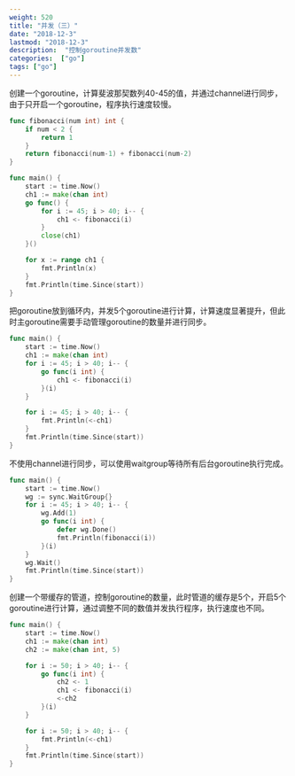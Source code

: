 ```yaml
---
weight: 520
title: "并发（三）"
date: "2018-12-3"
lastmod: "2018-12-3"
description:  "控制goroutine并发数"
categories:  ["go"]
tags: ["go"]
---
```


创建一个goroutine，计算斐波那契数列40-45的值，并通过channel进行同步，由于只开启一个goroutine，程序执行速度较慢。
```go
func fibonacci(num int) int {
	if num < 2 {
		return 1
	}
	return fibonacci(num-1) + fibonacci(num-2)
}

func main() {
    start := time.Now()
	ch1 := make(chan int)
	go func() {
		for i := 45; i > 40; i-- {
			ch1 <- fibonacci(i)
		}
		close(ch1)
	}()

	for x := range ch1 {
		fmt.Println(x)
    }
    fmt.Println(time.Since(start))
}
```

把goroutine放到循环内，并发5个goroutine进行计算，计算速度显著提升，但此时主goroutine需要手动管理goroutine的数量并进行同步。
```go
func main() {
	start := time.Now()
	ch1 := make(chan int)
	for i := 45; i > 40; i-- {
		go func(i int) {
			ch1 <- fibonacci(i)
		}(i)
	}

	for i := 45; i > 40; i-- {
		fmt.Println(<-ch1)
	}
	fmt.Println(time.Since(start))
}
```

不使用channel进行同步，可以使用waitgroup等待所有后台goroutine执行完成。
```go
func main() {
	start := time.Now()
	wg := sync.WaitGroup{}
	for i := 45; i > 40; i-- {
		wg.Add(1)
		go func(i int) {
			defer wg.Done()
			fmt.Println(fibonacci(i))
		}(i)
	}
	wg.Wait()
	fmt.Println(time.Since(start))
}
```

创建一个带缓存的管道，控制goroutine的数量，此时管道的缓存是5个，开启5个goroutine进行计算，通过调整不同的数值并发执行程序，执行速度也不同。
```go
func main() {
	start := time.Now()
	ch1 := make(chan int)
	ch2 := make(chan int, 5)

	for i := 50; i > 40; i-- {
		go func(i int) {
			ch2 <- 1
			ch1 <- fibonacci(i)
			<-ch2
		}(i)
	}

	for i := 50; i > 40; i-- {
		fmt.Println(<-ch1)
	}
	fmt.Println(time.Since(start))
}
```